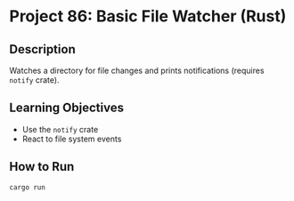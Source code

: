 # Project 86: Basic File Watcher (Rust)

## Description
Watches a directory for file changes and prints notifications (requires `notify` crate).

## Learning Objectives
- Use the `notify` crate
- React to file system events

## How to Run
```
cargo run
```
